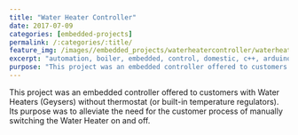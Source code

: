 ```yaml
---
title: "Water Heater Controller"
date: 2017-07-09
categories: [embedded-projects]
permalink: /:categories/:title/
feature_img: /images//embedded_projects/waterheatercontroller/waterheatercontroller_img00.jpg
excerpt: "automation, boiler, embedded, control, domestic, c++, arduino, microcontroller"
purpose: "This project was an embedded controller offered to customers with Water Heaters (Geysers) without thermostat (or built-in temperature regulators). Its purpose was to alleviate the need for the customer process of manually switching the Water Heater on and off."
---
```

This project was an embedded controller offered to customers with Water Heaters (Geysers) without thermostat (or built-in temperature regulators). Its purpose was to alleviate the need for the customer process of manually switching the Water Heater on and off. 
